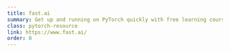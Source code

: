 ```yaml
---
title: fast.ai
summary: Get up and running on PyTorch quickly with free learning courses.
class: pytorch-resource
link: https://www.fast.ai/
order: 8
---
```


